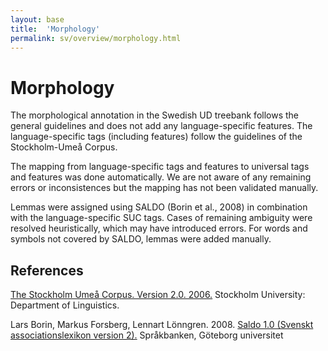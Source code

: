```yaml
---
layout: base
title:  'Morphology'
permalink: sv/overview/morphology.html
---
```


# Morphology

The morphological annotation in the Swedish UD treebank follows the general guidelines and does not add any language-specific features. The language-specific tags (including features) follow the guidelines of the Stockholm-Umeå Corpus.

The mapping from language-specific tags and features to universal tags and features was done automatically. We are not aware of any remaining errors or inconsistences but the mapping has not been validated manually. 

Lemmas were assigned using SALDO (Borin et al., 2008) in combination with the language-specific SUC tags. Cases of remaining ambiguity were resolved heuristically, which may have introduced errors. For words and symbols not covered by SALDO, lemmas were added manually.

## References

[The Stockholm Umeå Corpus. Version 2.0. 2006.](http://www.ling.su.se/english/nlp/corpora-and-resources/suc/stockholm-ume%C3%A5-corpus-suc-1.14045)
Stockholm University: Department of Linguistics.

Lars Borin, Markus Forsberg, Lennart Lönngren. 2008. [Saldo 1.0 (Svenskt associationslexikon version 2).](http://spraakbanken.gu.se/personal/markus/publications/saldo_1.0.pdf) Språkbanken, Göteborg universitet
